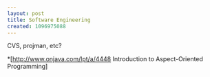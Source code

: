 ```yaml
---
layout: post
title: Software Engineering
created: 1096975088
---
```

CVS, projman, etc?

*[http://www.onjava.com/lpt/a/4448 Introduction to Aspect-Oriented Programming]
